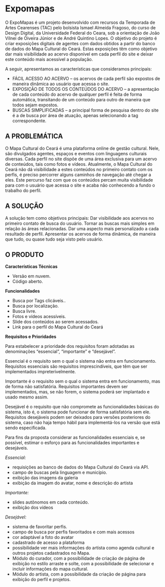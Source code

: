 # Expomapas
O ExpoMapas é um projeto desenvolvido com recursos da Temporada de Artes Cearenses (TAC) pelo bolsista Ismael Almeida Fragoso, do curso de Design Digital, da Universidade Federal do Ceara, sob a orientação de João Vilnei de Oiveira Júnior e de André Quintino Lopes. O objetivo do projeto é criar exposições digitais de agentes com dados obtidos a partir do banco de dados do Mapa Cultural do Ceará. Estas exposições têm como objetivo dar mais visibilidade ao acervo disponível em cada perfil do site e deixar este conteúdo mais acessível a população.

A seguir, apresentamos as características que consideramos principais:
- FÁCIL ACESSO AO ACERVO – os acervos de cada perfil são expostos de maneira dinâmica ao usuário que acessa o site.
- EXPOSIÇÃO DE TODOS OS CONTEÚDOS DO ACERVO – a apresentação de cada conteúdo do acervo de qualquer perfil é feita de forma automática, transitando de  um conteúdo para outro de maneira que todos sejam expostos.
- BUSCAS SIMPLIFICADAS – a principal forma de pesquisa dentro do site é a de busca por área de atuação, apenas selecionando a tag correspondente.


## A PROBLEMÁTICA
O Mapa Cultural do Ceará é uma plataforma online de gestão cultural. Nele, são divulgados agentes, espaços e eventos com linguagens culturais diversas. Cada perfil no site dispõe de uma área exclusiva para um acervo de conteúdos, tais como fotos e vídeos. Atualmente, o Mapa Cultural do Ceará não dá visibilidade a estes conteúdos no primeiro contato com os perfis, é preciso percorrer alguns caminhos de navegação até chegar a eles. Este percurso faz com que os conteúdos percam muita visibilidade para com o usuário que acessa o site e acaba não conhecendo a fundo o trabalho do perfil.

## A SOLUÇÃO
A solução tem como objetivos principais:
Dar visibilidade aos acervos no primeiro contato de busca do usuário.
Tornar as buscas mais simples em relação às áreas relacionadas.
Dar uma aspecto mais personalizado a cada resultado de perfil.
Apresentar os acervos de forma dinâmica, de maneira que tudo, ou quase tudo seja visto pelo usuário.


## O PRODUTO

**Características Técnicas**
- Versão em nuvem.
- Código aberto.

**Funcionalidades**
- Busca por Tags clicáveis..
- Busca por localização.
- Busca livre.
- Fotos e vídeos acessíveis.
- Slide dos conteúdos ao serem acessados.
- Link para o perfil do Mapa Cultural do Ceará

**Requisitos e Prioridades**

Para estabelecer a prioridade dos requisitos foram adotadas as denominações “essencial”, “importante” e “desejável”. 

Essencial é o requisito sem o qual o sistema não entra em funcionamento. Requisitos essenciais são requisitos imprescindíveis, que têm que ser implementados impreterivelmente. 

Importante é o requisito sem o qual o sistema entra em funcionamento, mas de forma não satisfatória. Requisitos importantes devem ser implementados, mas, se não forem, o sistema poderá ser implantado e usado mesmo assim. 

Desejável é o requisito que não compromete as funcionalidades básicas do sistema, isto é, o sistema pode funcionar de forma satisfatória sem ele. Requisitos desejáveis podem ser deixados para versões posteriores do sistema, caso não haja tempo hábil para implementá-los na versão que está sendo especificada. 

Para fins da proposta considerar as funcionalidades essenciais e, se possível, estimar o esforço para as funcionalidades importantes e desejáveis.

*Essencial:*
- requisições ao banco de dados do Mapa Cultural do Ceará via API.
- campo de buscas pela linguagem e município.
- exibição das imagens da galeria
- exibição da imagem do avatar, nome e descrição do artista

*Importante:*
- slides autônomos em cada conteúdo.
- exibição dos vídeos

*Desejável:*
- sistema de favoritar perfis.
- campo de busca por perfis favoritados e com mais acessos
- cor adaptável a foto do avatar
- cadastrado de acesso a plataforma
- possibilidade ver mais informações do artista como agenda cultural e outros projetos cadastrados no Mapa.
- Módulo do curador, com a possibilidade de criação de página de exibição no estilo arraste e solte, com a possibilidade de selecionar e incluir informações do mapa cultural.
- Módulo do artista, com a possibilidade da criação de página para exibição do perfil e projetos.
